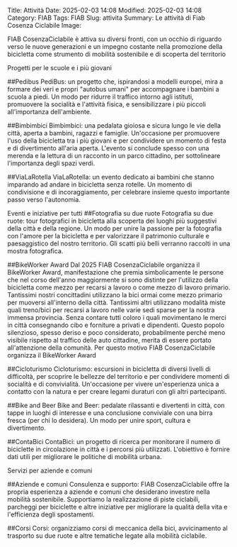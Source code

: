 Title: Attività
Date: 2025-02-03 14:08
Modified: 2025-02-03 14:08
Category: FIAB
Tags: FIAB
Slug: attivita
Summary: Le attività di Fiab Cosenza Ciclabile
Image: 

FIAB CosenzaCiclabile è attiva su diversi fronti, con un occhio di riguardo verso le nuove generazioni e un impegno costante nella promozione della bicicletta come strumento di mobilità sostenibile e di scoperta del territorio

Progetti per le scuole e i più giovani

##Pedibus<a name="pedibus"></a>
PediBus: un progetto che, ispirandosi a modelli europei, mira a formare dei veri e propri "autobus umani" per accompagnare i bambini a scuola a piedi. Un modo per ridurre il traffico intorno agli istituti, promuovere la socialità e l'attività fisica, e sensibilizzare i più piccoli all'importanza dell'ambiente.

##Bimbimbici<a name="bimbimbici"></a>
Bimbimbici: una pedalata gioiosa e sicura lungo le vie della città, aperta a bambini, ragazzi e famiglie. Un'occasione per promuovere l'uso della bicicletta tra i più giovani e per condividere un momento di festa e di divertimento all'aria aperta. L'evento si conclude spesso con una merenda e la lettura di un racconto in un parco cittadino, per sottolineare l'importanza degli spazi verdi.

##ViaLaRotella<a name="vialarotella"></a>
ViaLaRotella: un evento dedicato ai bambini che stanno imparando ad andare in bicicletta senza rotelle. Un momento di condivisione e di incoraggiamento, per celebrare insieme questo importante passo verso l'autonomia.


Eventi e iniziative per tutti
##Fotografia su due ruote<a name="fotografia"></a>
Fotografia su due ruote: tour fotografici in bicicletta alla scoperta dei luoghi più suggestivi della città e della regione. Un modo per unire la passione per la fotografia con l'amore per la bicicletta e per valorizzare il patrimonio culturale e paesaggistico del nostro territorio. Gli scatti più belli verranno raccolti in una mostra fotografica.

##BikeWorker Award<a name="bikeworker"></a>
Dal 2025 FIAB CosenzaCiclabile organizza il BikeWorker Award, manifestazione che premia simbolicamente le persone che nel corso dell'anno maggiormente si sono distinte per l'utilizzo della bicicletta come mezzo per recarsi a lavoro o come mezzo di lavoro primario. Tantissimi nostri concittadini utilizzano la bici ormai come mezzo primario per muoversi all'interno della città. Tantissimi altri utilizzano modalità miste quali treno/bici per recarsi a lavoro nelle varie sedi sparse per la nostra immensa provincia. Senza contare tutti coloro i quali movimentano le merci in città consegnando cibo e forniture a privati e dipendenti. Questo popolo silenzioso, spesso deriso e poco considerato, probabilmente perché meno visibile rispetto al traffico delle auto cittadine, merita di essere portato all'attenzione della comunità. Per questo motivo FIAB CosenzaCiclabile organizza il BikeWorker Award

##Cicloturismo<a name="cicloturismo"></a>
Cicloturismo: escursioni in bicicletta di diversi livelli di difficoltà, per scoprire le bellezze del territorio e per condividere momenti di socialità e di convivialità. Un'occasione per vivere un'esperienza unica a contatto con la natura e per creare legami duraturi con gli altri partecipanti.

##Bike and Beer<a name="bike-and-beer"></a>
Bike and Beer: pedalate rilassanti e divertenti in città, con tappe in luoghi di interesse e una conclusione conviviale con una birra fresca (per chi lo desidera). Un modo per unire sport, cultura e divertimento.

##ContaBici<a name="contabici"></a>
ContaBici: un progetto di ricerca per monitorare il numero di biciclette in circolazione in città e i percorsi più utilizzati. L'obiettivo è fornire dati utili per migliorare le politiche di mobilità urbana.

Servizi per aziende e comuni

##Aziende e comuni<a name="pa"></a>
Consulenza e supporto: FIAB CosenzaCiclabile offre la propria esperienza a aziende e comuni che desiderano investire nella mobilità sostenibile. Supportiamo la realizzazione di piste ciclabili, parcheggi per biciclette e altre iniziative per migliorare la qualità della vita e l'efficienza degli spostamenti.

##Corsi<a name="corsi"></a>
Corsi: organizziamo corsi di meccanica della bici, avvicinamento al trasporto su due ruote e altre tematiche legate alla mobilità ciclabile.